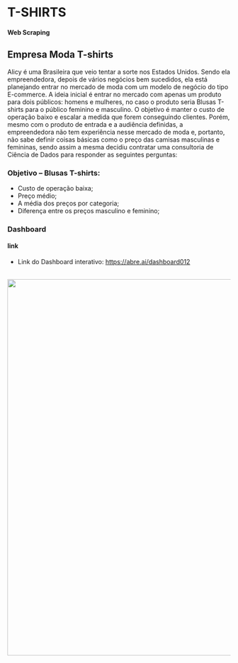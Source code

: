 # T-SHIRTS
#### Web Scraping

## Empresa Moda T-shirts

Alicy é uma Brasileira que veio tentar a sorte nos Estados Unidos. Sendo ela empreendedora, depois de vários negócios bem sucedidos, ela está planejando entrar no mercado de moda com um modelo de negócio do tipo E-commerce. A ideia inicial é entrar no mercado com apenas um produto para dois públicos: homens e mulheres, no caso o produto seria Blusas T-shirts para o público feminino e masculino. O objetivo é manter o custo de operação baixo e escalar a medida que forem conseguindo clientes. Porém, mesmo com o produto de entrada e a audiência definidas, a empreendedora não tem experiência nesse mercado de moda e, portanto, não sabe definir coisas básicas como o preço das camisas masculinas e femininas, sendo assim a mesma decidiu contratar uma consultoria de Ciência de Dados para responder as seguintes perguntas: 

### Objetivo – Blusas T-shirts:

* Custo de operação baixa;
* Preço médio;
* A média dos preços por categoria;
* Diferença entre os preços masculino e feminino;

### Dashboard

#### link
* Link do Dashboard interativo: https://abre.ai/dashboard012
<br />

<div align="center">
<img src="https://user-images.githubusercontent.com/110690751/200126401-e3c75c20-0836-4c67-b93a-cf748f200068.jpeg" width="850px" <br />
</div>
